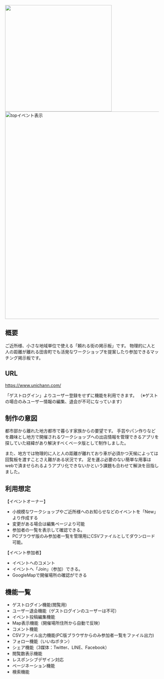 <img src="https://user-images.githubusercontent.com/69673353/103163919-bca8f780-4847-11eb-9bc0-cf64037d3b17.png" width="349">
<img width="680" alt="topイベント表示" src=https://user-images.githubusercontent.com/69673353/103164333-41e2db00-484d-11eb-93db-26dfa80f0942.png>

## 概要

ご近所様、小さな地域単位で使える「頼れる街の掲示板」です。
物理的に人と人の距離が離れる田舎町でも活発なワークショップを提案したり参加できるマッチング掲示板です。

## URL

https://www.unichann.com/

「ゲストログイン」よりユーザー登録をせずに機能を利用できます。
（※ゲストの場合のみユーザー情報の編集、退会が不可になっています）

## 制作の意図

都市部から離れた地方都市で暮らす家族からの要望です。
手芸やパン作りなどを趣味とし地方で開催されるワークショップへの出店情報を管理できるアプリを探していた経緯があり解決すべくベータ版として制作しました。

また、地方では物理的に人と人の距離が離れており車が必須かつ天候によっては回覧板を渡すことさえ難がある状況です。
足を運ぶ必要のない簡単な用事はwebで済ませられるようアプリ化できないかという課題も合わせて解決を目指しました。

## 利用想定

【イベントオーナー】
* 小規模なワークショップやご近所様へのお知らせなどのイベントを「New」より作成する
* 変更がある場合は編集ページより可能
* 参加者の一覧を表示して確認できる。
* PCブラウザ版のみ参加者一覧を管理用にCSVファイルとしてダウンロード可能。

【イベント参加者】
* イベントへのコメント
* イベントへ「Join」（参加）できる。
* GoogleMapで開催場所の確認ができる

## 機能一覧

* ゲストログイン機能(閲覧用)
* ユーザー退会機能（ゲストログインのユーザーは不可）
* イベント投稿編集機能
* Map表示機能（開催場所住所から自動で反映）
* コメント機能
* CSVファイル出力機能(PC版ブラウザからのみ参加者一覧をファイル出力)
* フォロー機能（いいねボタン）
* シェア機能（3媒体：Twitter、LINE、Facebook）
* 閲覧数表示機能
* レスポンシブデザイン対応
* ページネーション機能
* 検索機能

